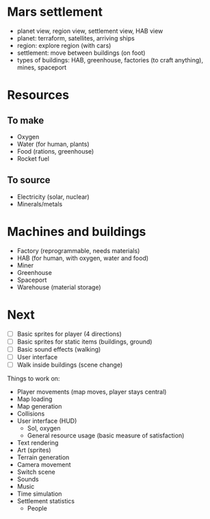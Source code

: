 # Mars settlement

- planet view, region view, settlement view, HAB view
- planet: terraform, satellites, arriving ships
- region: explore region (with cars)
- settlement: move between buildings (on foot)
- types of buildings: HAB, greenhouse, factories (to craft anything), mines, spaceport


# Resources
## To make
- Oxygen
- Water (for human, plants)
- Food (rations, greenhouse)
- Rocket fuel

## To source
- Electricity (solar, nuclear)
- Minerals/metals


# Machines and buildings
- Factory (reprogrammable, needs materials)
- HAB (for human, with oxygen, water and food)
- Miner
- Greenhouse
- Spaceport
- Warehouse (material storage)


# Next
- [ ] Basic sprites for player (4 directions)
- [ ] Basic sprites for static items (buildings, ground)
- [ ] Basic sound effects (walking)
- [ ] User interface
- [ ] Walk inside buildings (scene change)

Things to work on:
- Player movements (map moves, player stays central)
- Map loading
- Map generation
- Collisions
- User interface (HUD)
    - Sol, oxygen
    - General resource usage (basic measure of satisfaction)
- Text rendering
- Art (sprites)
- Terrain generation
- Camera movement
- Switch scene
- Sounds
- Music
- Time simulation
- Settlement statistics
    - People
